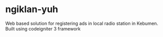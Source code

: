 # ngiklan-yuh
Web based solution for registering ads in local radio station in Kebumen. Built using codeigniter 3 framework
